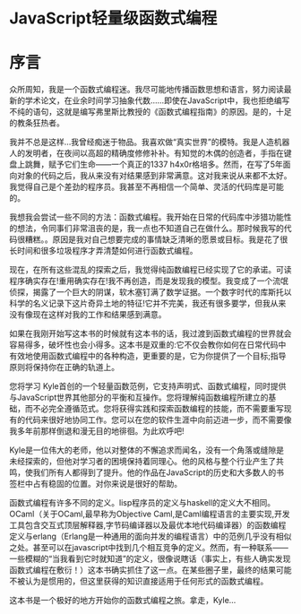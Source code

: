 # JavaScript轻量级函数式编程
# 序言

众所周知，我是一个函数式编程迷。我尽可能地传播函数思想和语言，努力阅读最新的学术论文，在业余时间学习抽象代数……即使在JavaScript中，我也拒绝编写不纯的语句，这就是编写弗里斯比教授的《函数式编程指南》的原因。是的，十足的教条狂热者。

我并不总是这样…我曾经痴迷于物品。我喜欢做“真实世界”的模特。我是人造机器人的发明者，在夜间以高超的精确度修修补补。有知觉的木偶的创造者，手指在键盘上跳舞，赋予它们生命——一个真正的1337 h4x0r格培多。然而，在写了5年面向对象的代码之后，我从来没有对结果感到非常满意。这对我来说从来都不太好。我觉得自己是个差劲的程序员。我甚至不再相信一个简单、灵活的代码库是可能的。

我想我会尝试一些不同的方法：函数式编程。我开始在日常的代码库中涉猎功能性的想法，令同事们非常沮丧的是，我一点也不知道自己在做什么。那时候我写的代码很糟糕。。原因是我对自己想要完成的事情缺乏清晰的愿景或目标。我是花了很长时间和很多垃圾程序才弄清楚如何进行函数式编程。

现在，在所有这些混乱的探索之后，我觉得纯函数编程已经实现了它的承诺。可读程序确实存在!重用确实存在!我不再创造，而是发现我的模型。我变成了一个流氓侦探，揭露了一个巨大的阴谋，软木塞钉满了数学证据。一个数字时代的库斯托以科学的名义记录下这片奇异土地的特征!它并不完美，我还有很多要学，但我从来没有像现在这样对我的工作和结果感到满意。

如果在我刚开始写这本书的时候就有这本书的话，我过渡到函数式编程的世界就会容易得多，破坏性也会小得多。这本书是双重的:它不仅会教你如何在日常代码中有效地使用函数式编程中的各种构造，更重要的是，它为你提供了一个目标;指导原则将保持你在正确的轨道上。

您将学习 Kyle首创的一个轻量函数范例，它支持声明式、函数式编程，同时提供与JavaScript世界其他部分的平衡和互操作。您将理解纯函数编程所建立的基础，而不必完全遵循范式。您将获得实践和探索函数编程的技能，而不需要重写现有的代码来很好地协同工作。您可以在您的软件生涯中向前迈进一步，而不需要像我多年前那样倒退和漫无目的地徘徊。为此欢呼吧!

Kyle是一位伟大的老师，他以对整体的不懈追求而闻名，没有一个角落或缝隙是未经探索的，但他对学习者的困境保持着同理心。他的风格与整个行业产生了共鸣，使我们所有人都得到了提升。他的作品在JavaScript的历史和大多数人的书签栏中占有稳固的位置。对你来说是很好的帮助。

函数式编程有许多不同的定义。lisp程序员的定义与haskell的定义大不相同。OCaml（关于OCaml,最早称为Objective Caml,是Caml编程语言的主要实现,开发工具包含交互式顶层解释器,字节码编译器以及最优本地代码编译器）的函数编程定义与erlang（Erlang是一种通用的面向并发的编程语言）中的范例几乎没有相似之处。甚至可以在javascript中找到几个相互竞争的定义。然而，有一种联系——一些模糊的“当我看到它时就知道”的定义，很像说瞎话（事实上，有些人确实发现函数式编程在敷衍！）这本书确实抓住了这一点。在某些圈子里，最终的结果可能不被认为是惯用的，但这里获得的知识直接适用于任何形式的函数式编程。

这本书是一个极好的地方开始你的函数式编程之旅。拿走，Kyle…
